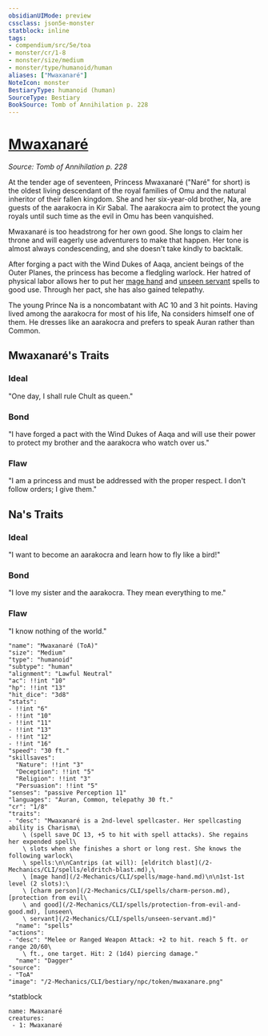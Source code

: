 ```yaml
---
obsidianUIMode: preview
cssclass: json5e-monster
statblock: inline
tags:
- compendium/src/5e/toa
- monster/cr/1-8
- monster/size/medium
- monster/type/humanoid/human
aliases: ["Mwaxanaré"]
NoteIcon: monster
BestiaryType: humanoid (human)
SourceType: Bestiary
BookSource: Tomb of Annihilation p. 228
---
```

# [Mwaxanaré](2-Mechanics/CLI/bestiary/npc/mwaxanare-toa.md)
*Source: Tomb of Annihilation p. 228*  

At the tender age of seventeen, Princess Mwaxanaré ("Naré" for short) is the oldest living descendant of the royal families of Omu and the natural inheritor of their fallen kingdom. She and her six-year-old brother, Na, are guests of the aarakocra in Kir Sabal. The aarakocra aim to protect the young royals until such time as the evil in Omu has been vanquished.

Mwaxanaré is too headstrong for her own good. She longs to claim her throne and will eagerly use adventurers to make that happen. Her tone is almost always condescending, and she doesn't take kindly to backtalk.

After forging a pact with the Wind Dukes of Aaqa, ancient beings of the Outer Planes, the princess has become a fledgling warlock. Her hatred of physical labor allows her to put her [mage hand](/2-Mechanics/CLI/spells/mage-hand.md) and [unseen servant](/2-Mechanics/CLI/spells/unseen-servant.md) spells to good use. Through her pact, she has also gained telepathy.

The young Prince Na is a noncombatant with AC 10 and 3 hit points. Having lived among the aarakocra for most of his life, Na considers himself one of them. He dresses like an aarakocra and prefers to speak Auran rather than Common.

## Mwaxanaré's Traits

### Ideal

"One day, I shall rule Chult as queen."

### Bond

"I have forged a pact with the Wind Dukes of Aaqa and will use their power to protect my brother and the aarakocra who watch over us."

### Flaw

"I am a princess and must be addressed with the proper respect. I don't follow orders; I give them."

## Na's Traits

### Ideal

"I want to become an aarakocra and learn how to fly like a bird!"

### Bond

"I love my sister and the aarakocra. They mean everything to me."

### Flaw

"I know nothing of the world."

```statblock
"name": "Mwaxanaré (ToA)"
"size": "Medium"
"type": "humanoid"
"subtype": "human"
"alignment": "Lawful Neutral"
"ac": !!int "10"
"hp": !!int "13"
"hit_dice": "3d8"
"stats":
- !!int "6"
- !!int "10"
- !!int "11"
- !!int "13"
- !!int "12"
- !!int "16"
"speed": "30 ft."
"skillsaves":
  "Nature": !!int "3"
  "Deception": !!int "5"
  "Religion": !!int "3"
  "Persuasion": !!int "5"
"senses": "passive Perception 11"
"languages": "Auran, Common, telepathy 30 ft."
"cr": "1/8"
"traits":
- "desc": "Mwaxanaré is a 2nd-level spellcaster. Her spellcasting ability is Charisma\
    \ (spell save DC 13, +5 to hit with spell attacks). She regains her expended spell\
    \ slots when she finishes a short or long rest. She knows the following warlock\
    \ spells:\n\nCantrips (at will): [eldritch blast](/2-Mechanics/CLI/spells/eldritch-blast.md),\
    \ [mage hand](/2-Mechanics/CLI/spells/mage-hand.md)\n\n1st-1st level (2 slots):\
    \ [charm person](/2-Mechanics/CLI/spells/charm-person.md), [protection from evil\
    \ and good](/2-Mechanics/CLI/spells/protection-from-evil-and-good.md), [unseen\
    \ servant](/2-Mechanics/CLI/spells/unseen-servant.md)"
  "name": "spells"
"actions":
- "desc": "Melee or Ranged Weapon Attack: +2 to hit. reach 5 ft. or range 20/60\
    \ ft., one target. Hit: 2 (1d4) piercing damage."
  "name": "Dagger"
"source":
- "ToA"
"image": "/2-Mechanics/CLI/bestiary/npc/token/mwaxanare.png"
```
^statblock

```encounter-table
name: Mwaxanaré
creatures:
 - 1: Mwaxanaré
```
